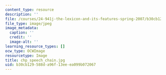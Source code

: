 ```yaml
---
content_type: resource
description: ''
file: /courses/24-941j-the-lexicon-and-its-features-spring-2007/b30cb129588da96f13eeea099b072067_chp_speech_chain.jpg
file_type: image/jpeg
image_metadata:
  caption: ''
  credit: ''
  image-alt: ''
learning_resource_types: []
ocw_type: OCWImage
resourcetype: Image
title: chp_speech_chain.jpg
uid: b30cb129-588d-a96f-13ee-ea099b072067
---
```

